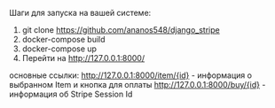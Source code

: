 Шаги для запуска на вашей системе:

1. git clone https://github.com/ananos548/django_stripe
2. docker-compose build
3. docker-compose up
4. Перейти на http://127.0.0.1:8000/

основные ссылки:
http://127.0.0.1:8000/item/{id} - информация о выбранном Item и кнопка для оплаты
http://127.0.0.1:8000/buy/{id} - информация об Stripe Session Id
